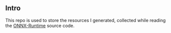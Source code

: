 ## Intro
This repo is used to store the resources I generated, collected while reading the [ONNX-Runtime](https://github.com/microsoft/onnxruntime) source code.



